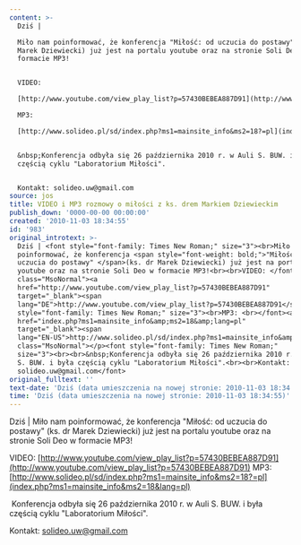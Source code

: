 ```yaml
---
content: >-
  Dziś | 

  Miło nam poinformować, że konferencja "Miłość: od uczucia do postawy" (ks. dr
  Marek Dziewiecki) już jest na portalu youtube oraz na stronie Soli Deo w
  formacie MP3!


  VIDEO: 

  [http://www.youtube.com/view_play_list?p=57430BEBEA887D91](http://www.youtube.com/view_play_list?p=57430BEBEA887D91)

  MP3: 

  [http://www.solideo.pl/sd/index.php?ms1=mainsite_info&ms2=18?=pl](index.php?ms1=mainsite_info&ms2=18&lang=pl)


  &nbsp;Konferencja odbyła się 26 października 2010 r. w Auli S. BUW. i była
  częścią cyklu "Laboratorium Miłości".


  Kontakt: solideo.uw@gmail.com                   
source: jos
title: VIDEO i MP3 rozmowy o miłości z ks. drem Markiem Dziewieckim
publish_down: '0000-00-00 00:00:00'
created: '2010-11-03 18:34:55'
id: '983'
original_introtext: >-
  Dziś | <font style="font-family: Times New Roman;" size="3"><br>Miło nam
  poinformować, że konferencja <span style="font-weight: bold;">"Miłość: od
  uczucia do postawy" </span>(ks. dr Marek Dziewiecki) już jest na portalu
  youtube oraz na stronie Soli Deo w formacie MP3!<br><br>VIDEO: </font><p
  class="MsoNormal"><a
  href="http://www.youtube.com/view_play_list?p=57430BEBEA887D91"
  target="_blank"><span
  lang="DE">http://www.youtube.com/view_play_list?p=57430BEBEA887D91</span></a></p><br><font
  style="font-family: Times New Roman;" size="3"><br>MP3: <br></font><a
  href="index.php?ms1=mainsite_info&amp;ms2=18&amp;lang=pl"
  target="_blank"><span
  lang="EN-US">http://www.solideo.pl/sd/index.php?ms1=mainsite_info&amp;ms2=18?=pl</span></a><p
  class="MsoNormal"></p><font style="font-family: Times New Roman;"
  size="3"><br><br>&nbsp;Konferencja odbyła się 26 października 2010 r. w Auli
  S. BUW. i była częścią cyklu "Laboratorium Miłości".<br><br>Kontakt:
  solideo.uw@gmail.com</font>                   
original_fulltext: ''
text-date: 'Dziś (data umieszczenia na nowej stronie: 2010-11-03 18:34:55)'
time: 'Dziś (data umieszczenia na nowej stronie: 2010-11-03 18:34:55)'
---
```

Dziś | 
Miło nam poinformować, że konferencja "Miłość: od uczucia do postawy" (ks. dr Marek Dziewiecki) już jest na portalu youtube oraz na stronie Soli Deo w formacie MP3!

VIDEO: 
[http://www.youtube.com/view_play_list?p=57430BEBEA887D91](http://www.youtube.com/view_play_list?p=57430BEBEA887D91)
MP3: 
[http://www.solideo.pl/sd/index.php?ms1=mainsite_info&ms2=18?=pl](index.php?ms1=mainsite_info&ms2=18&lang=pl)

&nbsp;Konferencja odbyła się 26 października 2010 r. w Auli S. BUW. i była częścią cyklu "Laboratorium Miłości".

Kontakt: solideo.uw@gmail.com                   

<!--{{json:{"created_date":"2010-11-03 18:34:55","publish_down":"0000-00-00 00:00:00","id":"983"}}}-->